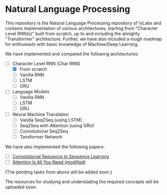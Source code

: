 # Natural Language Processing
This repository is the Natural Language Processing repository of IvLabs and contains implementation of various architectures, starting from "Character Level RNN(s)" built from scratch, up to and including the almighty "Transformer" architecture.
Further, we have also included a rough roadmap for enthusiasts with basic knowledge of Machine/Deep Learning.

We have implemented and compared the following architectures:
- [ ] Character Level RNN (Char RNN)
    - [x] From scratch
    - [ ] Vanilla RNN
    - [ ] LSTM
    - [ ] GRU
- [ ] Language Models
    - [ ] Vanilla RNN
    - [ ] LSTM
    - [ ] GRU
- [ ] Neural Machine Translation
    - [ ] Vanilla Seq2Seq (using LSTM)
    - [ ] Seq2Seq with Attention (using GRU)
    - [ ] Convolutional Seq2Seq
    - [ ] Tansformer Network

We have also implemented the following papers:
- [ ] [Convolutional Sequence to Sequence Learning](https://arxiv.org/abs/1705.03122)
- [ ] [Attention Is All You Need (modified)](https://arxiv.org/abs/1706.03762)

(The pending tasks from above will be added soon.)

The resources for studying and understading the required concepts will be uploaded soon.

